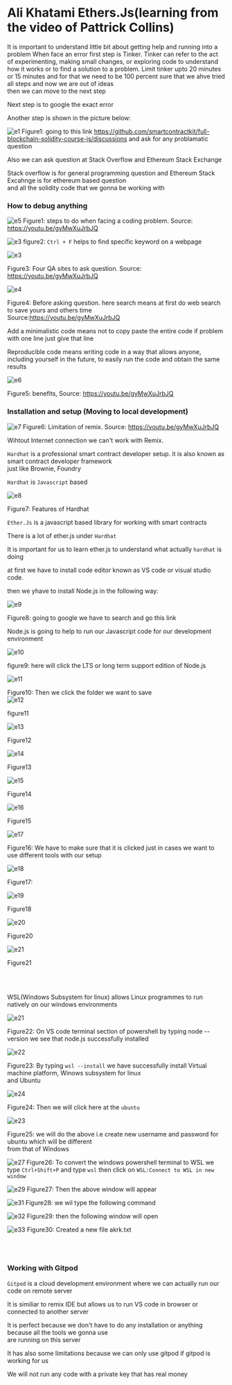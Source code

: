 
# Ali Khatami Ethers.Js(learning from the video of Pattrick Collins)
It is important to understand little bit about getting help and running into a problem
When face an error first step is Tinker.
Tinker can refer to the act of experimenting, making small changes, or exploring code to understand how it works or to find a solution to a problem.
Limit tinker upto 20 minutes or 15 minutes and for that we need to be 100 percent sure that we ahve tried all steps and now we are out of ideas<br>
then we can move to the next step <br>

Next step is to google the exact error<br>

Another step is shown in the picture below:

![e1](https://github.com/C191068/Ali_Khatami_Ether.Js1/assets/89090776/57d7e092-32af-4c4e-9815-022aced7b883)
Figure1: going to this link https://github.com/smartcontractkit/full-blockchain-solidity-course-js/discussions
and ask for any problamatic question

Also we can ask question at Stack Overflow and Ethereum Stack Exchange<br>

Stack overflow is for general programming question and Ethereum Stack Excahnge is for ethereum based question <br>
and all the solidity code that we gonna be working with<br>

### How to debug anything

![e5](https://github.com/C191068/Ali_Khatami_Ether.Js1/assets/89090776/3985ced3-d905-48b6-b438-0522c8f1eb3c)
Figure1: steps to do when facing a coding problem. Source: https://youtu.be/gyMwXuJrbJQ 


![e3](https://github.com/C191068/Ali_Khatami_Ether.Js1/assets/89090776/8396e79d-cd86-4e15-9774-9cef8346f4e5)
figure2: ```Ctrl + F``` helps to find specific keyword on a webpage 



![e3](https://github.com/C191068/Ali_Khatami_Ether.Js1/assets/89090776/c651c708-8cc0-4522-8cb5-3de105e64f5b)

Figure3: Four QA sites to ask question. Source: https://youtu.be/gyMwXuJrbJQ

![e4](https://github.com/C191068/Ali_Khatami_Ether.Js1/assets/89090776/9b41c06d-3ef6-4831-b024-9e867926b876)

Figure4: Before asking question. here search means at first do web search to save yours and others time <br>
Source:https://youtu.be/gyMwXuJrbJQ

Add a minimalistic code means not to copy paste the entire code if problem with one line just give that line 

Reproducible code means writing code in a way that allows anyone, including yourself in the future, to easily run the code and obtain the same results

![e6](https://github.com/C191068/Ali_Khatami_Ether.Js1/assets/89090776/398f0d64-01d6-438e-a67d-cf8e11817641)

Figure5: benefits, Source: https://youtu.be/gyMwXuJrbJQ


### Installation and setup (Moving to local development)

![e7](https://github.com/C191068/Ali_Khatami_Ether.Js1/assets/89090776/ac44faf2-e405-45e6-97ec-321e657beb1b)
Figure6: Limitation of remix. Source: https://youtu.be/gyMwXuJrbJQ

Wihtout Internet connection we can't work with Remix.

```Hardhat``` is a professional smart contract developer setup. it is also known as smart contract developer framework <br>
just like Brownie, Foundry <br>

```Hardhat``` is ```Javascript``` based <br>

![e8](https://github.com/C191068/Ali_Khatami_Ether.Js1/assets/89090776/d9989b7f-32ff-4886-9409-4097661c8be9)

Figure7: Features of Hardhat <br>

```Ether.Js``` is a javascript based library for working with smart contracts <br>

There is a lot of ether.js under ```Hardhat``` <br>

It is important for us to learn ether.js to understand what actually ```hardhat``` is doing <br>

at first we have to install code editor known as VS code or visual studio code. <br>

then we yhave to install Node.js in the following way:

![e9](https://github.com/C191068/Ali_Khatami_Ether.Js1/assets/89090776/de8b2b6e-0183-4d23-b2d0-65b5ac2e811b)

Figure8: going to google we have to search and go this link <br>

Node.js is going to help to run our Javascript code for our development environment <br>

![e10](https://github.com/C191068/Ali_Khatami_Ether.Js1/assets/89090776/3fcce703-72d1-4b05-aa68-97f8c9eb80a4)

figure9: here will click the LTS or long term support edition of Node.js <br>

![e11](https://github.com/C191068/Ali_Khatami_Ether.Js1/assets/89090776/934227ea-84e1-41ac-9573-c05db15766af)

Figure10: Then we click the folder we want to save <br>
![e12](https://github.com/C191068/Ali_Khatami_Ether.Js1/assets/89090776/acb072aa-d4d4-4ccc-bc9f-906d93a0e113)

figure11

![e13](https://github.com/C191068/Ali_Khatami_Ether.Js1/assets/89090776/5a2a3b4f-e713-4ec2-83a8-25f02857c918)

Figure12

![e14](https://github.com/C191068/Ali_Khatami_Ether.Js1/assets/89090776/5bf8f8a7-7fb3-40f0-9539-45c33b944c59)

Figure13

![e15](https://github.com/C191068/Ali_Khatami_Ether.Js1/assets/89090776/c5628af4-7bcf-4cc4-beab-b458b2dc0566)

Figure14


![e16](https://github.com/C191068/Ali_Khatami_Ether.Js1/assets/89090776/59b9b10a-47ec-4df5-a768-fd0c2207b19b)

Figure15

![e17](https://github.com/C191068/Ali_Khatami_Ether.Js1/assets/89090776/959310aa-3f95-44a3-9600-3a6ba2e2214a)

Figure16: We have to make sure that it is clicked just in cases we want to use different tools with our setup<br>

![e18](https://github.com/C191068/Ali_Khatami_Ether.Js1/assets/89090776/795b95e7-5110-45ef-82e2-6d82da4d3453)

Figure17:

![e19](https://github.com/C191068/Ali_Khatami_Ether.Js1/assets/89090776/30b8472d-b319-4542-89fd-d479af4c39f3)

Figure18

![e20](https://github.com/C191068/Ali_Khatami_Ether.Js1/assets/89090776/52448cfc-d761-4354-b057-fe6c58c161a2)

Figure20

![e21](https://github.com/C191068/Ali_Khatami_Ether.Js1/assets/89090776/ffb39750-e19f-4bd7-aed9-2cb7384d2aa3)

Figure21 <br>


<br><br>




WSL(Windows Subsystem for linux) allows Linux programmes to run natively on our windows environments <br>


![e21](https://github.com/C191068/Ali_Khatami_Ether.Js1/assets/89090776/dbbb9c94-d4dd-42d4-ad77-bd6ea9b2a175)

Figure22: On VS code terminal section of powershell by typing node --version we see that node.js successfully installed<br>

![e22](https://github.com/C191068/Ali_Khatami_Ether.Js1/assets/89090776/41cae871-5644-4a75-bc65-86cedbdbba27)

Figure23: By typing ```wsl --install``` we have successfully install Virtual machine platform, Winows subsystem for linux<br>
and Ubuntu<br>


![e24](https://github.com/C191068/Ali_Khatami_Ether.Js1/assets/89090776/9f0e121d-dad4-4fa2-80b5-a24d94c471e4)

Figure24: Then we will click here at the ```ubuntu```

![e23](https://github.com/C191068/Ali_Khatami_Ether.Js1/assets/89090776/8382d4ff-8a36-4241-9d6b-b93d5feed6fa)

Figure25: we will do the above i.e create new username and password for ubuntu which will be different <br>
from that of Windows<br>

![e27](https://github.com/C191068/Ali_Khatami_Ether.Js1/assets/89090776/22615787-58c8-4456-bebc-4ca8ead86b83)
Figure26: To convert the windows powershell terminal to WSL we type ```Ctrl+Shift+P``` and type ```wsl```
then click on ```WSL:Connect to WSL in new window```

![e29](https://github.com/C191068/Ali_Khatami_Ether.Js1/assets/89090776/9d66a4be-b4ea-41cd-943c-3db411efac54)
Figure27: Then the above window will appear <br>

![e31](https://github.com/C191068/Ali_Khatami_Ether.Js1/assets/89090776/c7f06b7e-5b4a-4b76-9873-0628ef0decf4)
Figure28: we wil type the following command <br>

![e32](https://github.com/C191068/Ali_Khatami_Ether.Js1/assets/89090776/49d28ced-d807-41c3-8968-caee5ace3e86)
Figure29: then the following window will open

![e33](https://github.com/C191068/Ali_Khatami_Ether.Js1/assets/89090776/990578e6-bfb5-4bc0-bcbf-ad33ce4e497f)
Figure30: Created a new file akrk.txt

<br><br>


### Working with Gitpod

```Gitpod``` is a cloud development environment where we can actually run our code on remote server <br>

It is similiar to remix IDE but allows us to run VS code in browser or connected to another server <br>

It is perfect because we don't have to do any installation or anything because all the tools we gonna use<br>
are running on this server <br>

It has also some limitations because we can only use gitpod if gitpod is working for us <br>

We will not run any code with a private key that has real money <br>
























